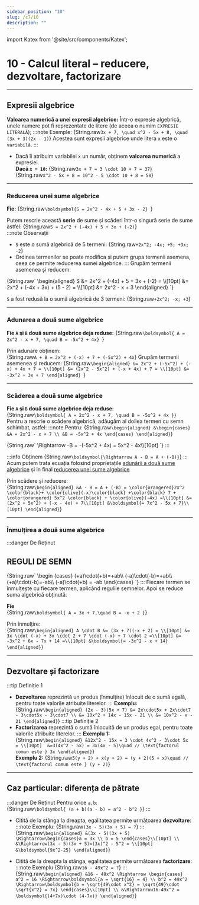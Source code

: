 ```yaml
---
sidebar_position: "10"
slug: /c7/10
description: ""
---
```

import Katex from '@site/src/components/Katex';

# 10 - Calcul literal – reducere, dezvoltare, factorizare
---

## Expresii algebrice

**Valoarea numerică a unei expresii algebrice:**
Într-o expresie algebrică, unele numere pot fi reprezentate de litere (de aceea o numim `EXPRESIE LITERALĂ`);
:::note Exemple:
  <Katex>
  {String.raw`
  3x + 7, \quad x^2 - 5x + 8, \quad (3x + 3)(2x - 1)
  `}
  </Katex> 
  Acestea sunt expresii algebrice unde litera `x` este o `variabilă`.
:::

- Dacă îi atribuim variabilei `x` un numǎr, obținem **valoarea numerică** a expresiei.   
  **Dacă `x = 10`:**
    <Katex>
    {String.raw`
    3x + 7 = 3 \cdot 10 + 7 = 37
    `}
    </Katex>  
    <Katex>
    {String.raw`
    x^2 - 5x + 8 = 10^2 - 5 \cdot 10 + 8 = 58
    `}
    </Katex>

---

### Reducerea unei sume algebrice
**Fie:**
<Katex>
{String.raw`\boldsymbol{S = 2x^2 - 4x + 5 + 3x - 2}
`}
</Katex>

Putem rescrie această **serie** de sume și scăderi într-o singură serie de sume astfel: 
<Katex>
{String.raw`
S = 2x^2 + (-4x) + 5 + 3x + (-2)
`}
</Katex>  
:::note Observații
* `S` este o sumă algebrică de 5 termeni: <Katex>{String.raw`+2x^2; -4x; +5; +3x; -2`}</Katex>
* Ordinea termenilor se poate modifica și putem grupa termenii asemena, ceea ce permite reducerea sumei algebrice.
:::
Grupăm termenii asemenea și reducem:  
<Katex>
{String.raw`
\begin{aligned}
S &= 2x^2 + (-4x) + 5 + 3x + (-2) =  \\[10pt]
  &= 2x^2 + (-4x + 3x) + (5 - 2) =  \\[10pt]
  &= 2x^2 - x + 3
\end{aligned}
`}
</Katex>

`S` a fost redusă la o sumă algebrică de 3 termeni: 
<Katex>
{String.raw`
+2x^2; -x; +3
`}
</Katex>

---

### Adunarea a două sume algebrice

**Fie `A` şi `B` douǎ sume algebrice deja reduse:** 
<Katex>
{String.raw`\boldsymbol{
A = 2x^2 - x + 7, \quad B = -5x^2 + 4x}
`}
</Katex>  

Prin adunare obținem:  
<Katex>
{String.raw`
A + B = 2x^2 + (-x) + 7 + (-5x^2) + 4x
`}
</Katex>
Grupăm termenii asemenea și reducem:
<Katex>
{String.raw`\begin{aligned}
&= 2x^2 + (-5x^2) + (-x) + 4x + 7 = \\[10pt]
&= (2x^2 - 5x^2) + (-x + 4x) + 7 = \\[10pt]
&= -3x^2 + 3x + 7
\end{aligned}
`}
</Katex>

---

### Scăderea a două sume algebrice

**Fie `A` şi `B` douǎ sume algebrice deja reduse:**   
<Katex>
{String.raw`
\boldsymbol{
A = 2x^2 - x + 7, \quad B = -5x^2 + 4x
}
`}
</Katex>  
Pentru a rescrie o scădere algebrică, adăugăm al doilea termen cu semn schimbat, astfel:
:::note Pentru:
<Katex>
{String.raw`
\begin{aligned}
&\begin{cases}
	&A = 2x^2 - x + 7 \\
	&B = -5x^2 + 4x
\end{cases}
\end{aligned}
`}
</Katex> 

<Katex>
{String.raw`
\Rightarrow -B = -(-5x^2 + 4x) = 5x^2 - 4x\\[10pt]
`}
</Katex> 
:::

:::info Obținem
<Katex>
{String.raw`
\boldsymbol{\Rightarrow A - B = A + (-B)}
`}
</Katex>
:::
Acum putem trata ecuația folosind proprietațile [adunǎrii a douǎ sume algebrice](#adunarea-a-două-sume-algebrice) și in final [reducerea unei sume algebrice](#reducerea-unei-sume-algebrice)

Prin scădere și reducere:  
<Katex>
{String.raw`
\begin{aligned}
&A - B = A + (-B) = \color{orangered}2x^2 \color{black}+ \color{olive}(-x)\color{black} +\color{black} 7 + \color{orangered} 5x^2 \color{black} + \color{olive}(-4x) =\\[10pt]
&= (2x^2 + 5x^2) + (-x - 4x) + 7\\[10pt]
&\boldsymbol{= 7x^2 - 5x + 7}\\[10pt]
\end{aligned}
`}
</Katex>

---

### Înmulțirea a două sume algebrice
:::danger De Reținut
## REGULI DE SEMN
<Katex>
{String.raw`
\begin {cases}
(+a)\cdot(+b)=+ab\\
(-a)\cdot(-b)=+ab\\
(+a)\cdot(-b)=-ab\\
(-a)\cdot(+b) = -ab
\end{cases}
`}
</Katex>
::: 
Fiecare termen se înmulțește cu fiecare termen, aplicând regulile semnelor. Apoi se reduce suma algebrică obținută. 

**Fie**  
<Katex>
{String.raw`
\boldsymbol{
A = 3x + 7,\quad B = -x + 2
}
`}
</Katex>  

Prin înmulțire:  
<Katex>
{String.raw`
\begin{aligned}
A \cdot B &= (3x + 7)(-x + 2) = \\[10pt]
&= 3x \cdot (-x) + 3x \cdot 2 + 7 \cdot (-x) + 7 \cdot 2 =\\[10pt]
&= -3x^2 + 6x - 7x + 14 =\\[10pt]
&\boldsymbol{= -3x^2 - x + 14}
\end{aligned}
`}
</Katex>

---

## Dezvoltare și factorizare
:::tip Definiție 1
- **Dezvoltarea** reprezintă un produs (înmulțire) înlocuit de o sumă egală, pentru toate valorile atribuite literelor.
::: 
  **Exemplu:**  
  <Katex>
  {String.raw`
  \begin{aligned}
  (2x - 3)(5x + 7) &= 2x\cdot5x + 2x\cdot7 - 3\cdot5x - 3\cdot7 \\
                   &= 10x^2 + 14x - 15x - 21 \\
                   &= 10x^2 - x - 21
  \end{aligned}
  `}
  </Katex>
:::tip Definiție 2
- **Factorizarea** reprezintă o sumă înlocuită de un produs egal, pentru toate valorile atribuite literelor.
:::
  **Exemplu 1:**  
  <Katex>
  {String.raw`
  \begin{aligned}
  &12x^2 - 15x = 3 \cdot 4x^2 - 3\cdot 5x = \\[10pt] 
  &=3(4x^2 - 5x) = 3x(4x - 5)\quad // \text{factorul comun este } 3x
  \end{aligned}
  `}
  </Katex>  
  **Exemplu 2:**
  <Katex>
  {String.raw`
  5(y + 2) + x(y + 2) = (y + 2)(5 + x)\quad // \text{factorul comun este } (y + 2)
  `}
  </Katex>

---

## Caz particular: diferența de pătrate

:::danger De Reținut
Pentru orice `a,b`:  
<Katex>
{String.raw`
\boldsymbol{
(a + b)(a - b) = a^2 - b^2
}
`}
</Katex>
:::

- Citită de la stânga la dreapta, egalitatea permite următoarea **dezvoltare**:
  :::note Exemplu:
  <Katex>
  {String.raw`
  (3x - 5)(3x + 5) = ?
  `}
  </Katex>
  :::
  <Katex>
  {String.raw`
  \begin{aligned}
  &(3x - 5)(3x + 5) \Rightarrow\begin{cases}a = 3x \\
  b = 5
  \end{cases}\\[10pt]
  \\
  &\Rightarrow(3x - 5)(3x + 5)=(3x)^2 - 5^2 = \\[10pt]
  &\boldsymbol{9x^2-25}
  \end{aligned}
  `}
  </Katex>

- Citită de la dreapta la stânga, egalitatea permite următoarea **factorizare**: 
  :::note Exemplu
  <Katex>
  {String.raw`
  16 - 49x^2 = ?
  `}
  </Katex>
  :::
  <Katex>
  {String.raw`
  \begin{aligned}
  &16 - 49x^2 \Rightarrow
  \begin{cases}
  a^2 = 16 \Rightarrow\boldsymbol{a = \sqrt{16} = 4} \\
  b^2 = 49x^2 \Rightarrow\boldsymbol{b = \sqrt{49\cdot x^2} = \sqrt{49}\cdot \sqrt{x^2} = 7x}
  \end{cases}\\[10pt]
  \\
  &\Rightarrow16-49x^2 = \boldsymbol{(4+7x)\cdot (4-7x)}
  \end{aligned}
  `}
  </Katex>

